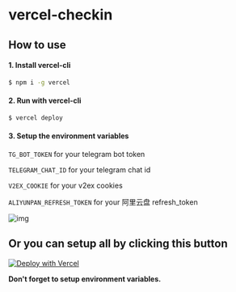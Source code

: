 # vercel-checkin

## How to use

#### 1. Install vercel-cli

```bash
$ npm i -g vercel
```

#### 2. Run with vercel-cli

```bash
$ vercel deploy
```

#### 3. Setup the environment variables

`TG_BOT_TOKEN` for your telegram bot token

`TELEGRAM_CHAT_ID` for your telegram chat id

`V2EX_COOKIE` for your v2ex cookies

`ALIYUNPAN_REFRESH_TOKEN` for your 阿里云盘 refresh_token


![img](https://i.imgur.com/i0w6hSd.png)


## Or you can setup all by clicking this button

[![Deploy with Vercel](https://vercel.com/button)](https://vercel.com/new/clone?repository-url=https%3A%2F%2Fgithub.com%2FFaiChou%2Fvercel-checkin)


**Don't forget to setup environment variables.**
